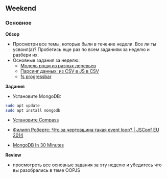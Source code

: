 ## Weekend

### Основное

**Обзор**

- Просмотри все темы, которые были в течение недели. Все ли ты усвоил(а)? Пробегись еще раз по всем заданиям за неделю и разбери их.
- Основные задания за неделю:
  - [Модель рощи из разных деревьев](https://github.com/Elbrus-Bootcamp/orange-tree-2-groves-challenge)
  - [Парсинг данных: из CSV в JS в CSV](https://github.com/Elbrus-Bootcamp/core-js-parsing-data-fs)
  - [fs progressbar](https://github.com/Elbrus-Bootcamp/fs-files-progressbar)

**Задания**

- Установите MongoDB:

``` bash
sudo apt update
sudo apt install mongodb
```
- [Установите Compass](https://docs.mongodb.com/compass/master/install/)


- [Филипп Робертс: Что за чертовщина такая event loop? | JSConf EU 2014](https://www.youtube.com/watch?v=8aGhZQkoFbQ)
- [MongoDB In 30 Minutes](https://www.youtube.com/watch?v=pWbMrx5rVBE)

**Review**
- просмотреть все основные задания за эту неделю и убедитесь что вы разобрались в теме OOPJS


